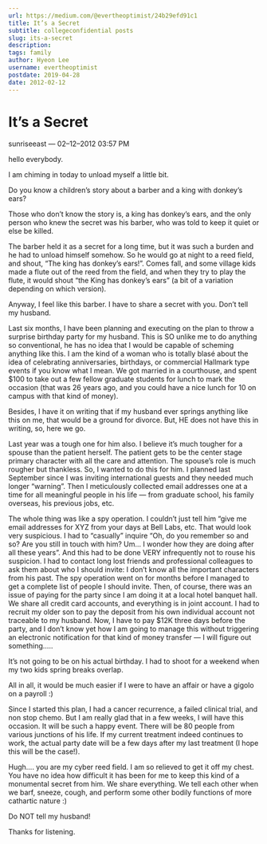 ```yaml
---
url: https://medium.com/@evertheoptimist/24b29efd91c1
title: It’s a Secret
subtitle: collegeconfidential posts
slug: its-a-secret
description: 
tags: family
author: Hyeon Lee
username: evertheoptimist
postdate: 2019-04-28
date: 2012-02-12
---
```


# It’s a Secret

sunriseeast — 02–12–2012 03:57 PM

hello everybody.

I am chiming in today to unload myself a little bit.

Do you know a children’s story about a barber and a king with donkey’s ears?

Those who don’t know the story is, a king has donkey’s ears, and the only person who knew the secret was his barber, who was told to keep it quiet or else be killed.

The barber held it as a secret for a long time, but it was such a burden and he had to unload himself somehow. So he would go at night to a reed field, and shout, “The king has donkey’s ears!”. Comes fall, and some village kids made a flute out of the reed from the field, and when they try to play the flute, it would shout “the King has donkey’s ears” (a bit of a variation depending on which version).

Anyway, I feel like this barber. I have to share a secret with you. Don’t tell my husband.

Last six months, I have been planning and executing on the plan to throw a surprise birthday party for my husband. This is SO unlike me to do anything so conventional, he has no idea that I would be capable of scheming anything like this. I am the kind of a woman who is totally blasé about the idea of celebrating anniversaries, birthdays, or commercial Hallmark type events if you know what I mean. We got married in a courthouse, and spent $100 to take out a few fellow graduate students for lunch to mark the occasion (that was 26 years ago, and you could have a nice lunch for 10 on campus with that kind of money).

Besides, I have it on writing that if my husband ever springs anything like this on me, that would be a ground for divorce. But, HE does not have this in writing, so, here we go.

Last year was a tough one for him also. I believe it’s much tougher for a spouse than the patient herself. The patient gets to be the center stage primary character with all the care and attention. The spouse’s role is much rougher but thankless. So, I wanted to do this for him. I planned last September since I was inviting international guests and they needed much longer “warning”. Then I meticulously collected email addresses one at a time for all meaningful people in his life — from graduate school, his family overseas, his previous jobs, etc.

The whole thing was like a spy operation. I couldn’t just tell him “give me email addresses for XYZ from your days at Bell Labs, etc. That would look very suspicious. I had to “casually” inquire “Oh, do you remember so and so? Are you still in touch with him? Um… I wonder how they are doing after all these years”. And this had to be done VERY infrequently not to rouse his suspicion. I had to contact long lost friends and professional colleagues to ask them about who I should invite: I don’t know all the important characters from his past. The spy operation went on for months before I managed to get a complete list of people I should invite. Then, of course, there was an issue of paying for the party since I am doing it at a local hotel banquet hall. We share all credit card accounts, and everything is in joint account. I had to recruit my older son to pay the deposit from his own individual account not traceable to my husband. Now, I have to pay $12K three days before the party, and I don’t know yet how I am going to manage this without triggering an electronic notification for that kind of money transfer — I will figure out something…..

It’s not going to be on his actual birthday. I had to shoot for a weekend when my two kids spring breaks overlap.

All in all, it would be much easier if I were to have an affair or have a gigolo on a payroll :)

Since I started this plan, I had a cancer recurrence, a failed clinical trial, and non stop chemo. But I am really glad that in a few weeks, I will have this occasion. It will be such a happy event. There will be 80 people from various junctions of his life. If my current treatment indeed continues to work, the actual party date will be a few days after my last treatment (I hope this will be the case!).

Hugh…. you are my cyber reed field. I am so relieved to get it off my chest. You have no idea how difficult it has been for me to keep this kind of a monumental secret from him. We share everything. We tell each other when we barf, sneeze, cough, and perform some other bodily functions of more cathartic nature :)

Do NOT tell my husband!

Thanks for listening.


